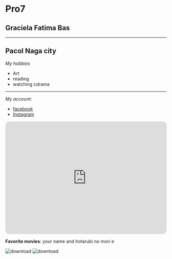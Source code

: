 # Pro7
## Graciela Fatima Bas
---
**Pacol Naga city**
---
*My hobbies*
- Art 
- reading
- watching cdrama
---
*My account:*
- [facebook]()
- [Instagram]()
<iframe style="border-radius:12px" src="https://open.spotify.com/embed/playlist/5hFNF2SpC7jWud233ZFHYm?utm_source=generator" width="100%" height="352" frameBorder="0" allowfullscreen="" allow="autoplay; clipboard-write; encrypted-media; fullscreen; picture-in-picture" loading="lazy"></iframe>


**Favorite movies**: your name and hotarubi no mori e

 ![download](https://github.com/user-attachments/assets/915af4b3-5427-47a2-a47e-a64e432053fd)
 ![download](https://github.com/user-attachments/assets/2ce299e0-b971-413c-9df0-ccb5bacba96c)
 




